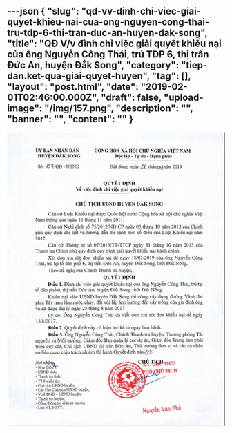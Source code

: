 ---json
{
    "slug": "qd-vv-dinh-chi-viec-giai-quyet-khieu-nai-cua-ong-nguyen-cong-thai-tru-tdp-6-thi-tran-duc-an-huyen-dak-song",
    "title": "QĐ V/v đình chỉ việc giải quyết khiếu nại của ông Nguyễn Công Thái, trú TDP 6, thị trấn Đức An, huyện Đắk Song",
    "category": "tiep-dan.ket-qua-giai-quyet-huyen",
    "tag": [],
    "layout": "post.html",
    "date": "2019-02-01T02:46:00.000Z",
    "draft": false,
    "upload-image": "/img/157.png",
    "description": "",
    "banner": "",
    "__content__": ""
}
---
<p><img alt="" src="/img/157.png" /></p>

